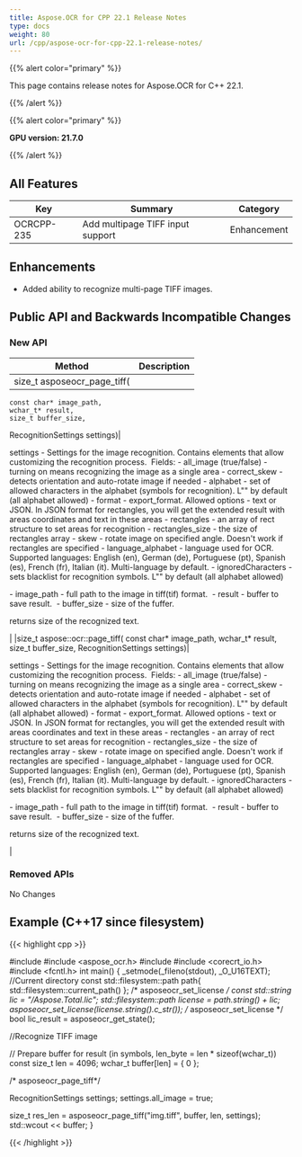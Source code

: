 ```yaml
---
title: Aspose.OCR for CPP 22.1 Release Notes
type: docs
weight: 80
url: /cpp/aspose-ocr-for-cpp-22.1-release-notes/
---
```


{{% alert color="primary" %}}

This page contains release notes for Aspose.OCR for C++ 22.1.

{{% /alert %}}

{{% alert color="primary" %}}

**GPU version: 21.7.0**

{{% /alert %}}

## All Features

|Key|Summary|Category|
|---|---|---|
|OCRCPP-235| Add multipage TIFF input support |Enhancement|

## Enhancements

- Added ability to recognize multi-page TIFF images.


## Public API and Backwards Incompatible Changes

### New API

|Method|Description|
|---|---|
|size_t asposeocr_page_tiff(
	const char* image_path,
	wchar_t* result,
	size_t buffer_size,
RecognitionSettings settings)|
	<div><p>settings - Settings for the image recognition.&nbsp;Contains elements that allow customizing the recognition process.&nbsp;
	Fields:	- all_image (true/false) - turning on means recognizing the image as a single area	- correct_skew - detects orientation and auto-rotate image if needed	- alphabet - set of allowed characters in the alphabet (symbols for recognition).&nbsp;L"" by default (all alphabet allowed)	- format - export_format. Allowed options - text or JSON. In JSON format for rectangles, you will get the extended result with areas coordinates and text in these areas	- rectangles - an array of rect structure to set areas for recognition	- rectangles_size - the size of rectangles array	- skew - rotate image on specified angle. Doesn't work if rectangles are specified	- language_alphabet - language used for OCR. Supported languages: English (en), German (de), Portuguese (pt), Spanish (es), French (fr), Italian (it). Multi-language by default. 	- ignoredCharacters - sets blacklist for recognition symbols.&nbsp;L"" by default (all alphabet allowed)</p>
	<p>	- image_path - full path to the image in tiff(tif) format.&nbsp;	- result - buffer to save result.&nbsp;	- buffer_size - size of the fuffer.&nbsp;</p>
	<p>returns size of the recognized text.&nbsp;</p></div>
	|
|size_t aspose::ocr::page_tiff(
	const char* image_path,
	wchar_t* result,
	size_t buffer_size,
RecognitionSettings settings)|
	<div><p>settings - Settings for the image recognition.&nbsp;Contains elements that allow customizing the recognition process.&nbsp;
	Fields:	- all_image (true/false) - turning on means recognizing the image as a single area	- correct_skew - detects orientation and auto-rotate image if needed	- alphabet - set of allowed characters in the alphabet (symbols for recognition).&nbsp;L"" by default (all alphabet allowed)	- format - export_format. Allowed options - text or JSON. In JSON format for rectangles, you will get the extended result with areas coordinates and text in these areas	- rectangles - an array of rect structure to set areas for recognition	- rectangles_size - the size of rectangles array	- skew - rotate image on specified angle. Doesn't work if rectangles are specified	- language_alphabet - language used for OCR. Supported languages: English (en), German (de), Portuguese (pt), Spanish (es), French (fr), Italian (it). Multi-language by default. 	- ignoredCharacters - sets blacklist for recognition symbols.&nbsp;L"" by default (all alphabet allowed)</p>
	<p>	- image_path - full path to the image in tiff(tif) format.&nbsp;	- result - buffer to save result.&nbsp;	- buffer_size - size of the fuffer.&nbsp;</p>
	<p>returns size of the recognized text.&nbsp;</p></div>
	|
### Removed APIs

No Changes

## Example (C++17 since filesystem)

{{< highlight cpp >}}

#include <iostream>
#include <aspose_ocr.h>
#include <filesystem>
#include <corecrt_io.h>
#include <fcntl.h>
int main()
{
_setmode(_fileno(stdout), _O_U16TEXT);
//Current directory const
std::filesystem::path path{ std::filesystem::current_path() };
/* asposeocr_set_license */
const std::string lic = "/Aspose.Total.lic";
std::filesystem::path license = path.string() + lic;
asposeocr_set_license(license.string().c_str());
/* asposeocr_set_license */
bool lic_result = asposeocr_get_state();

//Recognize TIFF image

// Prepare buffer for result (in symbols, len_byte = len * sizeof(wchar_t))
const size_t len = 4096; 
wchar_t buffer[len] = { 0 };
 
/* asposeocr_page_tiff*/

RecognitionSettings settings;
   settings.all_image = true;

size_t res_len = asposeocr_page_tiff("img.tiff", buffer, len, settings);
std::wcout << buffer;
}

{{< /highlight >}}
